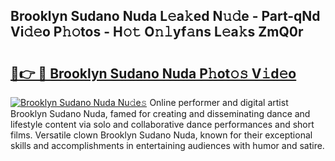 ## Brooklyn Sudano Nuda L𝚎a𝚔ed N𝚞𝚍e - Part-qNd Vi𝚍𝚎o P𝚑𝚘tos - H𝚘𝚝 O𝚗𝚕yf𝚊ns L𝚎a𝚔s ZmQ0r

# <h2><a href="http://kfcmp0r.oniu.top/?m=Brooklyn+Sudano+Nuda">🔗👉 🔴 Brooklyn Sudano Nuda P𝚑ot𝚘𝚜 V𝚒d𝚎o</a></h2>

[![Brooklyn Sudano Nuda Nu𝚍e𝚜](https://i.imgur.com/0qMVB7G.gif)](http://kfcmp0r.oniu.top/?m=Brooklyn+Sudano+Nuda)
Online performer and digital artist Brooklyn Sudano Nuda, famed for creating and disseminating dance and lifestyle content via solo and collaborative dance performances and short films. Versatile clown Brooklyn Sudano Nuda, known for their exceptional skills and accomplishments in entertaining audiences with humor and satire.  
